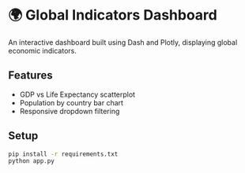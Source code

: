 
# 🌍 Global Indicators Dashboard

An interactive dashboard built using Dash and Plotly, displaying global economic indicators.

## Features
- GDP vs Life Expectancy scatterplot
- Population by country bar chart
- Responsive dropdown filtering

## Setup
```bash
pip install -r requirements.txt
python app.py